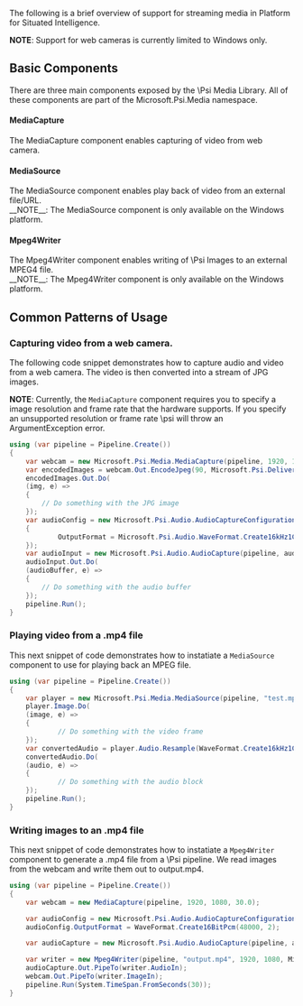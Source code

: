The following is a brief overview of support for streaming media in Platform for Situated Intelligence.

__NOTE__: Support for web cameras is currently limited to Windows only.

## Basic Components

There are three main components exposed by the \Psi Media Library. All of these components are part of the Microsoft.Psi.Media namespace.
<h4>MediaCapture</h4>
The <see cref="Microsoft.Psi.Media.MediaCapture">MediaCapture</see> component enables capturing of video from web camera.
<h4>MediaSource</h4>
The <see cref="Microsoft.Psi.Media.MediaSource">MediaSource</see> component enables play back of video from an external file/URL.
<br/>__NOTE__: The MediaSource component is only available on the Windows platform.
<h4>Mpeg4Writer</h4>
The <see cref="Microsoft.Psi.Media.Mpeg4Writer">Mpeg4Writer</see> component enables writing of \Psi Images to an external MPEG4 file.
<br/>__NOTE__: The Mpeg4Writer component is only available on the Windows platform.

## Common Patterns of Usage

### Capturing video from a web camera.

The following code snippet demonstrates how to capture audio and video from a web camera. The video is then converted into a stream of JPG images. 

__NOTE__: Currently, the `MediaCapture` component requires you to specify a image resolution and frame rate that the hardware supports. If you specify an unsupported resolution or frame rate \\psi will throw an ArgumentException error.

```csharp
using (var pipeline = Pipeline.Create())
{
    var webcam = new Microsoft.Psi.Media.MediaCapture(pipeline, 1920, 1080, 30);
    var encodedImages = webcam.Out.EncodeJpeg(90, Microsoft.Psi.DeliveryPolicy.LatestMessage);
    encodedImages.Out.Do(
	(img, e) =>
	{
		// Do something with the JPG image
	});
    var audioConfig = new Microsoft.Psi.Audio.AudioCaptureConfiguration()
	{
            OutputFormat = Microsoft.Psi.Audio.WaveFormat.Create16kHz1Channel16BitPcm()
	});
    var audioInput = new Microsoft.Psi.Audio.AudioCapture(pipeline, audioConfig);
    audioInput.Out.Do(
	(audioBuffer, e) =>
	{
		// Do something with the audio buffer
	});
    pipeline.Run();
}
```

### Playing video from a .mp4 file

This next snippet of code demonstrates how to instatiate a `MediaSource` component to use for playing back an MPEG file.

```csharp
using (var pipeline = Pipeline.Create())
{
    var player = new Microsoft.Psi.Media.MediaSource(pipeline, "test.mp4");
    player.Image.Do(
	(image, e) =>
	{
            // Do something with the video frame
	});
    var convertedAudio = player.Audio.Resample(WaveFormat.Create16kHz1Channel16BitPcm());
    convertedAudio.Do(
	(audio, e) =>
	{
            // Do something with the audio block
	});
    pipeline.Run();
}
```

### Writing images to an .mp4 file

This next snippet of code demonstrates how to instatiate a `Mpeg4Writer` component to generate a .mp4 file from a \Psi pipeline. We read images from the webcam and write them out to output.mp4.

```csharp
using (var pipeline = Pipeline.Create())
{
    var webcam = new MediaCapture(pipeline, 1920, 1080, 30.0);

    var audioConfig = new Microsoft.Psi.Audio.AudioCaptureConfiguration();
    audioConfig.OutputFormat = WaveFormat.Create16BitPcm(48000, 2);

    var audioCapture = new Microsoft.Psi.Audio.AudioCapture(pipeline, audioConfig);

    var writer = new Mpeg4Writer(pipeline, "output.mp4", 1920, 1080, Microsoft.Psi.Imaging.PixelFormat.BGR_24bpp);
    audioCapture.Out.PipeTo(writer.AudioIn);
    webcam.Out.PipeTo(writer.ImageIn);
    pipeline.Run(System.TimeSpan.FromSeconds(30));
}
```
